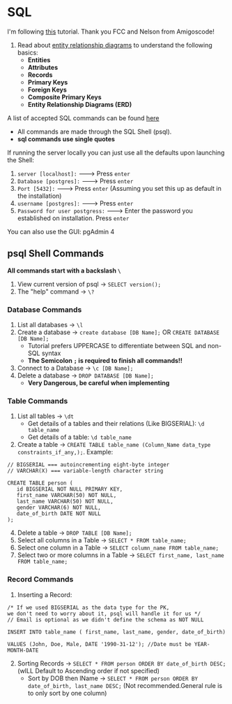 # SQL

I'm following [this](https://youtu.be/qw--VYLpxG4) tutorial. Thank you FCC and Nelson from Amigoscode!

1. Read about [entity relationship diagrams](https://github.com/mhgamboa/notes/blob/main/Databases/entity-relationship-diagrams.md) to understand the following basics:
   - **Entities**
   - **Attributes**
   - **Records**
   - **Primary Keys**
   - **Foreign Keys**
   - **Composite Primary Keys**
   - **Entity Relationship Diagrams (ERD)**

A list of accepted SQL commands can be found [here](https://www.postgresql.org/docs/14/datatype.html)

- All commands are made through the SQL Shell (psql).
- **sql commands use single quotes**

If running the server locally you can just use all the defaults upon launching the Shell:

1. `server [localhost]:` ---> Press `enter`
2. `Database [postgres]:` ---> Press `enter`
3. `Port [5432]:` ---> Press `enter` (Assuming you set this up as default in the installation)
4. `username [postgres]:` ---> Press `enter`
5. `Password for user postgress:` ---> Enter the password you established on installation. Press `enter`

You can also use the GUI: pgAdmin 4

## psql Shell Commands

**All commands start with a backslash `\`**

1. View current version of psql -> `SELECT version();`
2. The "help" command -> `\?`

### Database Commands

1. List all databases -> `\l`
2. Create a database -> `create database [DB Name];` OR `CREATE DATABASE [DB Name];`
   - Tutorial prefers UPPERCASE to differentiate between SQL and non-SQL syntax
   - **The Semicolon `;` is required to finish all commands!!**
3. Connect to a Database -> `\c [DB Name];`
4. Delete a database -> `DROP DATABASE [DB Name];`
   - **Very Dangerous, be careful when implementing**

### Table Commands

1. List all tables -> `\dt`
   - Get details of a tables and their relations (Like BIGSERIAL): `\d table_name`
   - Get details of a table: `\d table_name`
2. Create a table -> `CREATE TABLE table_name (Column_Name data_type constraints_if_any,);`. Example:

```
// BIGSERIAL === autoincrementing eight-byte integer
// VARCHAR(X) === variable-length character string

CREATE TABLE person (
   id BIGSERIAL NOT NULL PRIMARY KEY,
   first_name VARCHAR(50) NOT NULL,
   last_name VARCHAR(50) NOT NULL,
   gender VARCHAR(6) NOT NULL,
   date_of_birth DATE NOT NULL
);
```

4. Delete a table -> `DROP TABLE [DB Name];`
5. Select all columns in a Table -> `SELECT * FROM table_name;`
6. Select one column in a Table -> `SELECT column_name FROM table_name;`
7. Select two or more columns in a Table -> `SELECT first_name, last_name FROM table_name;`

### Record Commands

1. Inserting a Record:

```
/* If we used BIGSERIAL as the data type for the PK,
we don't need to worry about it, psql will handle it for us */
// Email is optional as we didn't define the schema as NOT NULL

INSERT INTO table_name ( first_name, last_name, gender, date_of_birth)

VALUES (John, Doe, Male, DATE '1990-31-12'); //Date must be YEAR-MONTH-DATE
```

2. Sorting Records -> `SELECT * FROM person ORDER BY date_of_birth DESC;` (wILL Default to Ascending order if not specified)
   - Sort by DOB then lName -> `SELECT * FROM person ORDER BY date_of_birth, last_name DESC;` (Not recommended.General rule is to only sort by one column)
